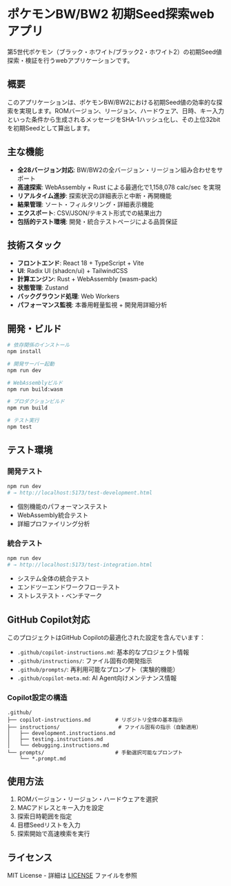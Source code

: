 # ポケモンBW/BW2 初期Seed探索webアプリ

第5世代ポケモン（ブラック・ホワイト/ブラック2・ホワイト2）の初期Seed値探索・検証を行うwebアプリケーションです。

## 概要

このアプリケーションは、ポケモンBW/BW2における初期Seed値の効率的な探索を実現します。ROMバージョン、リージョン、ハードウェア、日時、キー入力といった条件から生成されるメッセージをSHA-1ハッシュ化し、その上位32bitを初期Seedとして算出します。

## 主な機能

- **全28バージョン対応**: BW/BW2の全バージョン・リージョン組み合わせをサポート
- **高速探索**: WebAssembly + Rust による最適化で1,158,078 calc/sec を実現
- **リアルタイム進捗**: 探索状況の詳細表示と中断・再開機能
- **結果管理**: ソート・フィルタリング・詳細表示機能
- **エクスポート**: CSV/JSON/テキスト形式での結果出力
- **包括的テスト環境**: 開発・統合テストページによる品質保証

## 技術スタック

- **フロントエンド**: React 18 + TypeScript + Vite
- **UI**: Radix UI (shadcn/ui) + TailwindCSS
- **計算エンジン**: Rust + WebAssembly (wasm-pack)
- **状態管理**: Zustand
- **バックグラウンド処理**: Web Workers
- **パフォーマンス監視**: 本番用軽量監視 + 開発用詳細分析

## 開発・ビルド

```bash
# 依存関係のインストール
npm install

# 開発サーバー起動
npm run dev

# WebAssemblyビルド
npm run build:wasm

# プロダクションビルド
npm run build

# テスト実行
npm test
```

## テスト環境

### 開発テスト
```bash
npm run dev
# → http://localhost:5173/test-development.html
```
- 個別機能のパフォーマンステスト
- WebAssembly統合テスト
- 詳細プロファイリング分析

### 統合テスト
```bash
npm run dev
# → http://localhost:5173/test-integration.html
```
- システム全体の統合テスト
- エンドツーエンドワークフローテスト
- ストレステスト・ベンチマーク

## GitHub Copilot対応

このプロジェクトはGitHub Copilotの最適化された設定を含んでいます：

- `.github/copilot-instructions.md`: 基本的なプロジェクト情報
- `.github/instructions/`: ファイル固有の開発指示
- `.github/prompts/`: 再利用可能なプロンプト（実験的機能）
- `.github/copilot-meta.md`: AI Agent向けメンテナンス情報

### Copilot設定の構造
```
.github/
├── copilot-instructions.md        # リポジトリ全体の基本指示
├── instructions/                   # ファイル固有の指示（自動適用）
│   ├── development.instructions.md
│   ├── testing.instructions.md
│   └── debugging.instructions.md
└── prompts/                       # 手動選択可能なプロンプト
    └── *.prompt.md
```

## 使用方法

1. ROMバージョン・リージョン・ハードウェアを選択
2. MACアドレスとキー入力を設定
3. 探索日時範囲を指定
4. 目標Seedリストを入力
5. 探索開始で高速検索を実行

## ライセンス

MIT License - 詳細は [LICENSE](LICENSE) ファイルを参照
